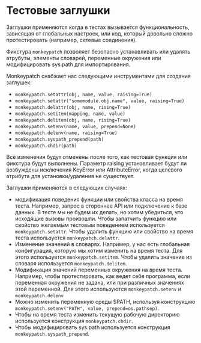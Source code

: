 # Тестовые заглушки

Заглушки применяются когда в тестах вызывается функциональность, зависящая от глобальных настроек, или код, который довольно сложно протестировать (например, сетевые соединения).

Фикстура `monkeypatch` позволяет безопасно устанавливать или удалять атрубуты, элементы словарей, переменные окружения или модифицировать sys.path для импортирования.

Monkeypatch снабжает нас следующими инструментами для создания заглушек:

* `monkeypatch.setattr(obj, name, value, raising=True)`
* `monkeypatch.setattr("somemodule.obj.name", value, raising=True)`
* `monkeypatch.delattr(obj, name, rising=True)`
* `monkeypatch.setitem(mapping, name, value)`
* `monkeypatch.delitem(obj, name, rising=True)`
* `monkeypatch.setenv(name, value, prepend=None)`
* `monkeypatch.delenv(name, raising=True)`
* `monkeypatch.syspath_prepend(path)`
* `monkeypatch.chdir(path)`

Все изменения будут отменены после того, как тестовая функция или фикстура будут выполнены. Параметр raising устанавливает будут ли возбуждены исключения KeyError или AttributeError, когда целевого атрибута для установки/удаления не существует.

Заглушки применяются в следующих случаях:

* модификация поведения функции или свойства класса на время теста. Например, запрос в стороннее API или подключение к базе данных. В тесте мы не будем их делать, но хотим убедиться, что исходящие вызовы произошли. Чтобы запатчить функцию или свойство желаемым тестовым поведением используется `monkeypatch.setattr`. Чтобы удалить функцию или свойство на время теста используется `monkeypatch.delattr`.
* Изменение значений в словарях. Например, у нас есть глобальная конфигурация, которую мы хотим изменить на время теста. Для этого используется `monkeypatch.setitem`. Чтобы удалить значение из словаря используется `monkeypatch.delitem`.
* Модификация значений переменных окружения на время теста. Например, чтобы протестировать, как ведет себя программа, если переменная окружения не задана, или при различных значениях этой переменной. Для этого используются `monkeypatch.setenv` и `monkeypatch.delenv`
* Можно изменить переменную среды $PATH, используя конструкцию `monkeypatch.setenv("PATH", value, prepend=os.pathsep)`.
* Чтобы на время теста изменить текущую рабочую директорию используется конструкция `monkeypatch.chdir`.
* Чтобы модифицировать sys.path используется конструкция `monkeypatch.syspath_prepend`.

